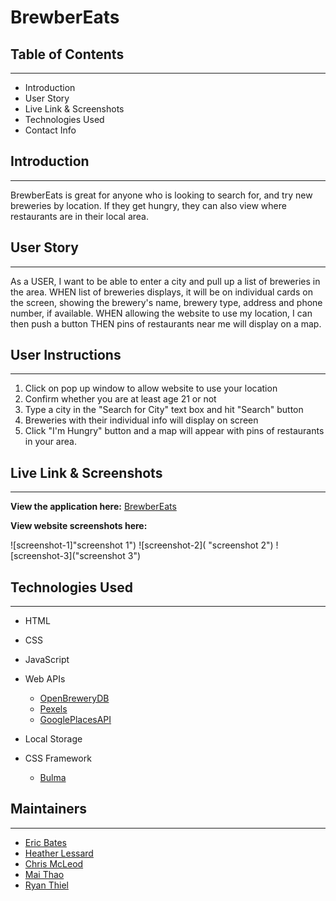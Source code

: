 # BrewberEats
## Table of Contents
--------------------

* Introduction
* User Story
* Live Link & Screenshots
* Technologies Used
* Contact Info

## Introduction
---------------

BrewberEats is great for anyone who is looking to search for, and try new breweries by location.  If they get hungry, they can also view where restaurants are in their local area.

## User Story
-------------

As a USER, I want to be able to enter a city and pull up a list of breweries in the area. WHEN list of breweries displays, it will be on individual cards on the screen, showing the brewery's name, brewery type, address and phone number, if available. WHEN allowing the website to use my location, I can then push a button THEN pins of restaurants near me will display on a map.

## User Instructions
--------------------
1. Click on pop up window to allow website to use your location
2. Confirm whether you are at least age 21 or not
3. Type a city in the "Search for City" text box and hit "Search" button
4. Breweries with their individual info will display on screen
5. Click "I'm Hungry" button and a map will appear with pins of restaurants in your area.

## Live Link & Screenshots
--------------------------

**View the application here:** [BrewberEats](https://hmlessard.github.io/Brewber/ "BrewberEats")

**View website screenshots here:**

![screenshot-1]"screenshot 1")
![screenshot-2]( "screenshot 2")
![screenshot-3]("screenshot 3")

## Technologies Used
--------------------

* HTML
* CSS
* JavaScript
* Web APIs
    
    * [OpenBreweryDB](https://api.openbrewerydb.org "OpenBreweryDB")
    * [Pexels](https://www.pexels.com/api/ "Pexels")
    * [GooglePlacesAPI](https://developers.google.com/maps/documentation/places/web-service/search "GooglePlaces")
* Local Storage
* CSS Framework
    * [Bulma](https://bulma.io/)

## Maintainers
---------------

* [Eric Bates](https://github.com/ericbwebdev86)
* [Heather Lessard](https://github.com/Hmlessard/)
* [Chris McLeod](https://github.com/Chris-McLeod2)
* [Mai Thao](https://github.com/mthao14)
* [Ryan Thiel](https://github.com/rtthiel8)
